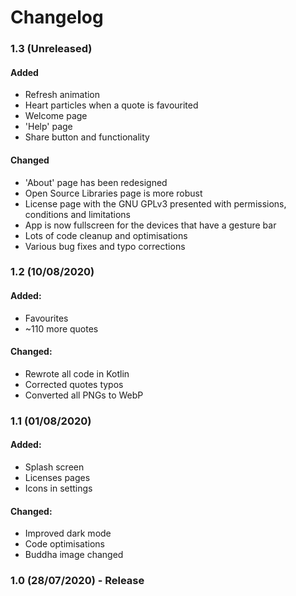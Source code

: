 # Changelog

### 1.3 (Unreleased)

#### Added

- Refresh animation
- Heart particles when a quote is favourited
- Welcome page
- 'Help' page
- Share button and functionality

#### Changed

- 'About' page has been redesigned
- Open Source Libraries page is more robust
- License page with the GNU GPLv3 presented with permissions, conditions and limitations
- App is now fullscreen for the devices that have a gesture bar
- Lots of code cleanup and optimisations
- Various bug fixes and typo corrections

### 1.2 (10/08/2020)

#### Added:

- Favourites
- ~110 more quotes

#### Changed:

- Rewrote all code in Kotlin
- Corrected quotes typos
- Converted all PNGs to WebP

### 1.1 (01/08/2020)

#### Added:

- Splash screen
- Licenses pages
- Icons in settings

#### Changed:

- Improved dark mode
- Code optimisations
- Buddha image changed

### 1.0 (28/07/2020) - Release